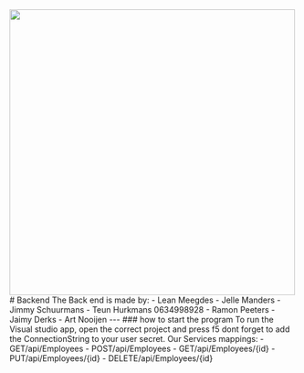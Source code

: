 <img src="https://upload.wikimedia.org/wikipedia/commons/thumb/7/7d/Microsoft_.NET_logo.svg/800px-Microsoft_.NET_logo.svg.png" width="500px"/>
# Backend
The Back end is made by: 
- Lean Meegdes
- Jelle Manders
- Jimmy Schuurmans
- Teun Hurkmans 0634998928
- Ramon Peeters
- Jaimy Derks
- Art Nooijen
--- 
### how to start the program
To run the Visual studio app, open the correct project and press f5
dont forget to add the ConnectionString to your user secret.
Our Services mappings:
- GET/api/Employees
- POST/api/Employees
- GET/api/Employees/{id}
- PUT/api/Employees/{id}
- DELETE/api/Employees/{id}
